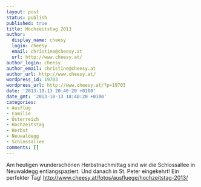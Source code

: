 ```yaml
---
layout: post
status: publish
published: true
title: Hochzeitstag 2013
author:
  display_name: cheesy
  login: cheesy
  email: christine@cheesy.at
  url: http://www.cheesy.at/
author_login: cheesy
author_email: christine@cheesy.at
author_url: http://www.cheesy.at/
wordpress_id: 19703
wordpress_url: http://www.cheesy.at/?p=19703
date: '2013-10-13 20:40:20 +0100'
date_gmt: '2013-10-13 18:40:20 +0100'
categories:
- Ausflug
- Familie
- Österreich
- Hochzeitstag
- Herbst
- Neuwaldegg
- Schlossallee
comments: []
---
```

Am heutigen wunderschönen Herbstnachmittag sind wir die Schlossallee in Neuwaldegg entlangspaziert. Und danach in St. Peter eingekehrt! Ein perfekter Tag!
http://www.cheesy.at/fotos/ausfluege/hochzeitstag-2013/

